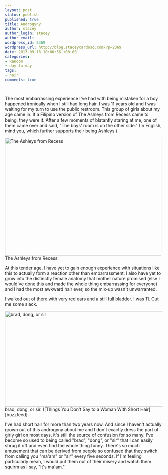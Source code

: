 ```yaml
--- 
layout: post
status: publish
published: true
title: Androgyny
author: stacey
author_login: stacey
author_email: 
wordpress_id: 2369
wordpress_url: http://blog.staceycardoso.com/?p=2369
date: 2013-09-16 10:00:56 +08:00
categories: 
- Random
- day to day
tags: 
- hair
comments: true

---
```

The most embarrassing experience I've had
with being mistaken for a boy happened ironically when I still had long hair. I 
was 11 years old and I was waiting for my turn to use the public restroom. This 
group of girls about my age came in. If a Filipino version of The Ashleys from 
Recess came to being, they were it. After a few moments of blatantly staring at 
me, one of them came over and said, "The boys' room is on the other side." 
(In English, mind you, which further supports their being Ashleys.)

<p class='text-muted text-center'>
  <img class="img-thumbnail" alt="The Ashleys from Recess"
    src="http://blog.staceycardoso.com/wp-content/uploads/2013/09/Tumblr_l78oq5ziLm1qasc8jo1_500.jpg"
    width="500" height="375" /> <br />
  The Ashleys from Recess
</p>

At this tender age, I have yet to gain enough experience with situations like
this to actually form a reaction other than embarrassment. I also have yet to
grow into the distinctly female anatomy that mother nature promised (else I 
would've done [this][youtube] and made the whole thing embarrassing for everyone) 
and I had the most awkward hair ever, so the mix-up wasn't unwarranted.

I walked out of there with very red ears and a still full bladder. I was 11.
Cut me some slack.

<p class='text-muted text-center'>
  <img class="img-thumbnail" alt="brad, dong, or sir"
    src="http://blog.staceycardoso.com/wp-content/uploads/2013/09/Twitter-dar9000-heystaceeeyyy-Gi-buwagan-ka-noh-.png"
    width="548" height="304" /> <br />
  brad, dong, or sir. ([Things You Don't Say to a Woman With Short Hair][buzzfeed]
</p>

I've had short hair for more than two years now. And since I haven't actually 
grown out of this androgyny about me and I don't exactly dress the part of 
girly girl on most days, it's still the source of confusion for so many. I've 
become so used to being called "brad", "dong", or "sir" that I can easily shrug 
it off and even find the whole thing funny. There's so much amusement that can 
be derived from people so confused that they switch from calling you "ma'am" or 
"sir" every five seconds. If I'm feeling particularly mean, I would put them out 
of their misery and watch them squirm as I say, "It's ma'am."

[youtube]: http://www.youtube.com/watch?feature=player_detailpage&amp;v=opCf3mp24dE#t=80
[buzzfeed]: http://www.buzzfeed.com/janeclaireh/17-things-you-dont-say-to-a-woman-with-short-hair-cqtr 
